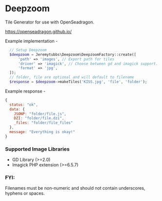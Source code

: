 Deepzoom
==
Tile Generator for use with OpenSeadragon.

https://openseadragon.github.io/

Example implementation -
```php
  // Setup Deepzoom
  $deepzoom = Jeremytubbs\Deepzoom\DeepzoomFactory::create([
      'path' => 'images', // Export path for tiles
      'driver' => 'imagick', // Choose between gd and imagick support.
      'format' => 'jpg',
  ]);
  // folder, file are optional and will default to filename
  $response = $deepzoom->makeTiles('KISS.jpg', 'file', 'folder');
```

Example response -
```javascript
{
  status: "ok",
  data: {
    JSONP: "folder/file.js",
    DZI: "folder/file.dzi",
    _files: "folder/file_files"
  },
  message: "Everything is okay!"
}
```

### Supported Image Libraries
- GD Library (>=2.0)
- Imagick PHP extension (>=6.5.7)

### FYI:
Filenames must be non-numeric and should not contain underscores, hyphens or spaces.

